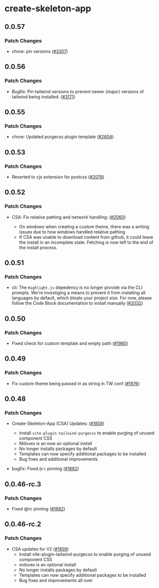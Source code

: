 # create-skeleton-app

## 0.0.57

### Patch Changes

- chore: pin versions ([#3357](https://github.com/skeletonlabs/skeleton/pull/3357))

## 0.0.56

### Patch Changes

- Bugfix: Pin tailwind versions to prevent newer (major) versions of tailwind being installed. ([#3171](https://github.com/skeletonlabs/skeleton/pull/3171))

## 0.0.55

### Patch Changes

- chore: Updated purgecss plugin template ([#2604](https://github.com/skeletonlabs/skeleton/pull/2604))

## 0.0.53

### Patch Changes

- Reverted to cjs extension for postcss ([#2078](https://github.com/skeletonlabs/skeleton/pull/2078))

## 0.0.52

### Patch Changes

- CSA: Fix relative pathing and network handling: ([#2060](https://github.com/skeletonlabs/skeleton/pull/2060))

  - On windows when creating a custom theme, there was a writing issues due to how windows handled relative pathing
  - If CSA was unable to download content from github, it could leave the install in an incomplete state. Fetching is now left to the end of the install process.

## 0.0.51

### Patch Changes

- cli: The `Highlight.js` depedency is no longer provide via the CLI prompts. We're investiging a means to prevent it from installing all languages by default, which bloats your project size. For now, please follow the Code Block documentation to install manually ([#2032](https://github.com/skeletonlabs/skeleton/pull/2032))

## 0.0.50

### Patch Changes

- Fixed check for custom template and empty path ([#1980](https://github.com/skeletonlabs/skeleton/pull/1980))

## 0.0.49

### Patch Changes

- Fix custom theme being passed in as string in TW conf ([#1976](https://github.com/skeletonlabs/skeleton/pull/1976))

## 0.0.48

### Patch Changes

- Create-Skeleton-App (CSA) Updates: ([#1859](https://github.com/skeletonlabs/skeleton/pull/1859))

  - Install `vite-plugin-tailwind-purgecss` to enable purging of unused component CSS
  - Mdsvex is an now an optional install
  - No longer installs packages by default
  - Templates can now specify additional packages to be installed
  - Bug fixes and additional improvements

- bugfix: Fixed `@rc` pinning ([#1882](https://github.com/skeletonlabs/skeleton/pull/1882))

## 0.0.46-rc.3

### Patch Changes

- Fixed @rc pinning ([#1882](https://github.com/skeletonlabs/skeleton/pull/1882))

## 0.0.46-rc.2

### Patch Changes

- CSA updates for V2 ([#1859](https://github.com/skeletonlabs/skeleton/pull/1859))
  - Install vite-plugin-tailwind-purgecss to enable purging of unused component CSS
  - mdsvex is an optional install
  - No longer installs packages by default
  - Templates can now specify additional packages to be installed
  - Bug fixes and improvements all over
